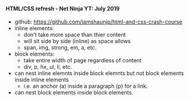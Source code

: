 #### HTML/CSS refresh - Net Ninja YT: July 2019

* github: https://github.com/iamshaunjp/html-and-css-crash-course
* inline elements:
    * don't take more space than thier content
    * will sit side by side (inline) as space allows
    * span, img, strong, em, a, etc.
* block elements:
    * take entire width of page regardless of content
    * div, p, hx, ul, li, etc.
* can nest inline elemnts inside block elemnts but not block elements inside inline elements
    * i.e. an anchor (a) inside a paragraph (p) for a link.
* can nest block elements inside block elements.


